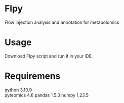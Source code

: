 # FIpy
Flow injection analysis and annotation for metabolomics

# Usage
Download FIpy script and run it in your IDE.

# Requiremens
python 3.10.9<br>
pyteomics 4.6
pandas 1.5.3
numpy 1.23.5
